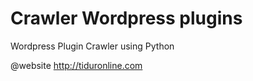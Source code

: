 Crawler Wordpress plugins
============================

Wordpress Plugin Crawler using Python

@website http://tiduronline.com
